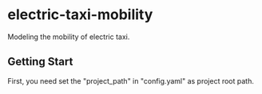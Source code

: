 # electric-taxi-mobility
Modeling the mobility of electric taxi.

## Getting Start
First, you need set the "project_path" in "config.yaml" as project root path. 